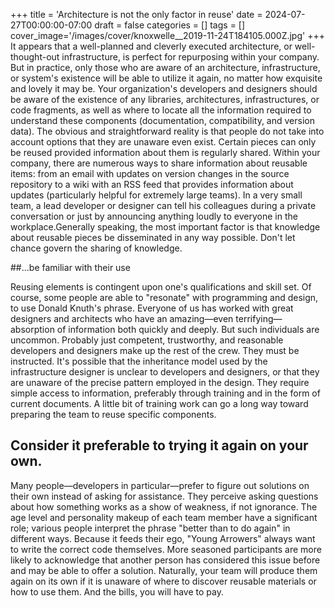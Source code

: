 +++
title = 'Architecture is not the only factor in reuse'
date = 2024-07-27T00:00:00-07:00
draft = false
categories = []
tags = []
cover_image='/images/cover/knoxwelle__2019-11-24T184105.000Z.jpg'
+++
It appears that a well-planned and cleverly executed architecture, or well-thought-out infrastructure, is perfect for repurposing within your company. But in practice, only those who are aware of an architecture, infrastructure, or system's existence will be able to utilize it again, no matter how exquisite and lovely it may be. Your organization's developers and designers should be aware of the existence of any libraries, architectures, infrastructures, or code fragments, as well as where to locate all the information required to understand these components (documentation, compatibility, and version data). The obvious and straightforward reality is that people do not take into account options that they are unaware even exist. Certain pieces can only be reused provided information about them is regularly shared.
Within your company, there are numerous ways to share information about reusable items: from an email with updates on version changes in the source repository to a wiki with an RSS feed that provides information about updates (particularly helpful for extremely large teams). In a very small team, a lead developer or designer can tell his colleagues during a private conversation or just by announcing anything loudly to everyone in the workplace.Generally speaking, the most important factor is that knowledge about reusable pieces be disseminated in any way possible. Don't let chance govern the sharing of knowledge.


##...be familiar with their use


Reusing elements is contingent upon one's qualifications and skill set. Of course, some people are able to "resonate" with programming and design, to use Donald Knuth's phrase. Everyone of us has worked with great designers and architects who have an amazing—even terrifying—absorption of information both quickly and deeply. But such individuals are uncommon. Probably just competent, trustworthy, and reasonable developers and designers make up the rest of the crew. They must be instructed.
It's possible that the inheritance model used by the infrastructure designer is unclear to developers and designers, or that they are unaware of the precise pattern employed in the design. They require simple access to information, preferably through training and in the form of current documents. A little bit of training work can go a long way toward preparing the team to reuse specific components.


## Consider it preferable to trying it again on your own.


Many people—developers in particular—prefer to figure out solutions on their own instead of asking for assistance. They perceive asking questions about how something works as a show of weakness, if not ignorance. The age level and personality makeup of each team member have a significant role; various people interpret the phrase "better than to do again" in different ways. Because it feeds their ego, "Young Arrowers" always want to write the correct code themselves. More seasoned participants are more likely to acknowledge that another person has considered this issue before and may be able to offer a solution.
Naturally, your team will produce them again on its own if it is unaware of where to discover reusable materials or how to use them. And the bills, you will have to pay.
